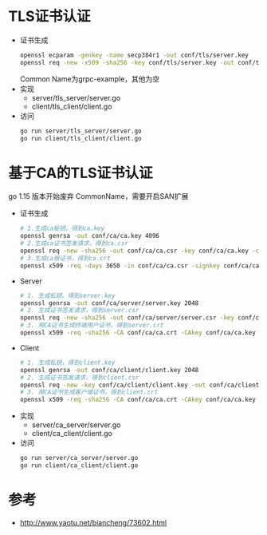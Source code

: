 # TLS证书认证
* 证书生成
  ```bash
  openssl ecparam -genkey -name secp384r1 -out conf/tls/server.key
  openssl req -new -x509 -sha256 -key conf/tls/server.key -out conf/tls/server.pem -days 3650 -extensions req_ext -config conf/server.conf
  ```
  Common Name为grpc-example，其他为空
* 实现
  + server/tls_server/server.go
  + client/tls_client/client.go
* 访问
   ```bash
   go run server/tls_server/server.go
   go run client/tls_client/client.go
   ```

# 基于CA的TLS证书认证
  
  go 1.15 版本开始废弃 CommonName，需要开启SAN扩展
* 证书生成
  ```bash
  # 1.生成ca秘钥，得到ca.key
  openssl genrsa -out conf/ca/ca.key 4096
  # 2.生成ca证书签发请求，得到ca.csr
  openssl req -new -sha256 -out conf/ca/ca.csr -key conf/ca/ca.key -config conf/ca/ca.conf
  # 3.生成ca根证书，得到ca.crt
  openssl x509 -req -days 3650 -in conf/ca/ca.csr -signkey conf/ca/ca.key -out conf/ca/ca.crt
  ```
* Server
  ```bash
  # 1. 生成私钥，得到server.key
  openssl genrsa -out conf/ca/server/server.key 2048
  # 2. 生成证书签发请求，得到server.csr
  openssl req -new -sha256 -out conf/ca/server/server.csr -key conf/ca/server/server.key -config conf/server.conf
  # 3. 用CA证书生成终端用户证书，得到server.crt
  openssl x509 -req -sha256 -CA conf/ca/ca.crt -CAkey conf/ca/ca.key -CAcreateserial -days 365 -in conf/ca/server/server.csr -out conf/ca/server/server.crt -extensions req_ext -extfile conf/server.conf
  ```
* Client
  ```bash
  # 1. 生成私钥，得到client.key
  openssl genrsa -out conf/ca/client/client.key 2048 
  # 2. 生成证书签发请求，得到client.csr
  openssl req -new -key conf/ca/client/client.key -out conf/ca/client/client.csr -config conf/server.conf
  # 3. 用CA证书生成客户端证书，得到client.crt
  openssl x509 -req -sha256 -CA conf/ca/ca.crt -CAkey conf/ca/ca.key -CAcreateserial -days 365  -in conf/ca/client/client.csr -out conf/ca/client/client.crt
  ```
* 实现
  + server/ca_server/server.go
  + client/ca_client/client.go
* 访问
   ```bash
   go run server/ca_server/server.go
   go run client/ca_client/client.go
   ```
# 参考
* http://www.yaotu.net/biancheng/73602.html
